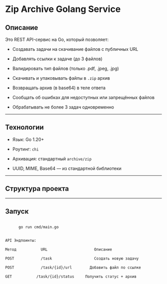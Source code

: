 #  Zip Archive Golang Service

## Описание

Это REST API-сервис на Go, который позволяет:

- Создавать задачи на скачивание файлов с
публичных URL

- Добавлять ссылки к задаче (до 3 файлов)

- Валидировать тип файлов (только .pdf, .jpeg, .jpg)

- Скачивать и упаковывать файлы в `.zip` архив

- Возвращать архив (в base64) в теле ответа

- Сообщать об ошибках для недоступных или запрещённых файлов

- Обрабатывать не более 3 задач одновременно

---

## Технологии

- Язык: Go 1.20+

- Роутинг: `chi`

- Архивация: стандартный `archive/zip`

- UUID, MIME, Base64 — из стандартной библиотеки

---

## Структура проекта

---

## Запуск

```bash

      go run cmd/main.go


API Эндпоинты:

Метод	        URL	                    Описание

POST	        /task	                Создать новую задачу

POST	        /task/{id}/url	      Добавить файл по ссылке

GET	          /task/{id}/status	    Получить статус + архив


